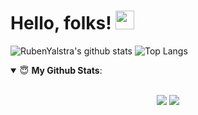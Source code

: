# Hello, folks! <img src="https://raw.githubusercontent.com/MartinHeinz/MartinHeinz/master/wave.gif" width="30px">


![RubenYalstra's github stats](https://github-readme-stats.vercel.app/api?username=rubentalstra&show_icons=true&hide_border=true)
![Top Langs](https://github-readme-stats.vercel.app/api/top-langs/?username=rubentalstra&layout=compact)

<details open>
 <summary> 😇 <b>My Github Stats</b>: </summary>

<br>

<p align = "center">
  <img src = "https://github-readme-stats.vercel.app/api?username=rubentalstra&show_icons=true&theme=tokyonight&line_height=27">
  <img src = "https://github-readme-stats.vercel.app/api/top-langs/?username=rubentalstra&hide=css,hack&theme=tokyonight">
</p>

</details>

<!--
**rubentalstra/rubentalstra** is a ✨ _special_ ✨ repository because its `README.md` (this file) appears on your GitHub profile.

Here are some ideas to get you started:

- 🔭 I’m currently working on ...
- 🌱 I’m currently learning ...
- 👯 I’m looking to collaborate on ...
- 🤔 I’m looking for help with ...
- 💬 Ask me about ...
- 📫 How to reach me: ...
- 😄 Pronouns: ...
- ⚡ Fun fact: ...

-->
